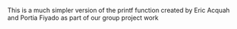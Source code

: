 This is a much simpler version of the printf function created by Eric Acquah and Portia Fiyado as part of our group project work
